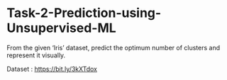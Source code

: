 # Task-2-Prediction-using-Unsupervised-ML
 From the given ‘Iris’ dataset, predict the optimum number of clusters and represent it visually. 

Dataset : https://bit.ly/3kXTdox
